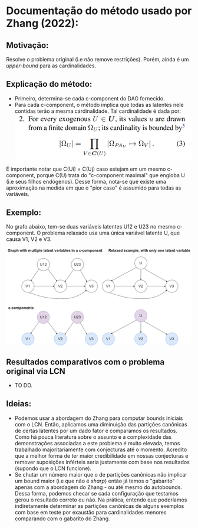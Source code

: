 # Documentação do método usado por Zhang (2022):

## Motivação:
Resolve o problema original (i.e não remove restrições). Porém, ainda é um *upper-bound* para as cardinalidades.

## Explicação do método:
- Primeiro, determina-se cada c-component do DAG fornecido.
- Para cada c-component, o método implica que todas as latentes nele contidas terão a mesma cardinalidade. Tal cardinalidade é dada por:
![Equação das partições canônicas (Zhang)](./images/zhang-partitions-formula.png)

É importante notar que C(Ui) = C(Uj) caso estejam em um mesmo c-component, porque C(U) trata do "c-component maximal" que engloba U (i.e seus filhos endógenos). Desse forma, nota-se que existe uma aproximação na medida em que o "pior caso" é assumido para todas as variáveis.

## Exemplo: 
No grafo abaixo, tem-se duas variáveis latentes U12 e U23 no mesmo c-component. O problema relaxado usa uma única variável latente U, que causa V1, V2 e V3.

![Exemplo do algoritmo relaxado](./images/relaxed-algorithm-example.png)

## Resultados comparativos com o problema original via LCN
- TO DO.

## Ideias:
- Podemos usar a abordagem do Zhang para computar bounds iniciais com o LCN. Então, aplicamos uma diminuição das partições canônicas de certas latentes por um dado fator e comparamos os resultados. Como há pouca literatura sobre o assunto e a complexidade das demonstrações associadas a este problema é muito elevada, temos trabalhado majoritariamente com conjecturas até o momento. Acredito que a melhor forma de ter maior credibilidade em nossas conjecturas e remover suposições inférteis seria justamente com base nos resultados (supondo que o LCN funcione). 
- Se chutar um número maior que o de partições canônicas não implicar um bound maior (i.e que não é *sharp*) então já temos o "gabarito" apenas com a abordagem do Zhang - ou até mesmo do autobounds. Dessa forma, podemos checar se cada configuração que testamos gerou o resultado correto ou não. Na prática, entendo que poderíamos indiretamente determinar as partições canônicas de alguns exemplos com base em teste por exaustão para cardinalidades menores comparando com o gabarito do Zhang.

